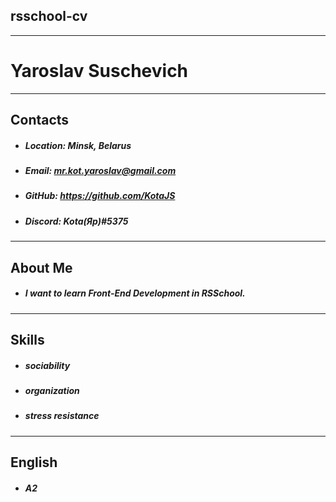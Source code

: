 ## rsschool-cv
********
# Yaroslav Suschevich
********
## Contacts
* ##### Location: Minsk, Belarus
* ##### Email: mr.kot.yaroslav@gmail.com
* ##### GitHub: https://github.com/KotaJS
* ##### Discord: Kota(Яр)#5375
********
## About Me
* ##### I want to learn Front-End Development in RSSchool.
********
## Skills
* ##### sociability
* ##### organization
* ##### stress resistance
********
## English
* ##### A2
